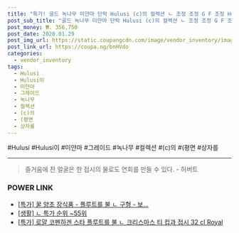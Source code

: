 ```yaml
--- 
title: "특가! 골드 녹나무 미얀마 단락 Hulusi (c)의 컬렉션 ㄴ 조정 조정 G F 조정 Hulu..." 
post_sub_title: "골드 녹나무 미얀마 단락 Hulusi (c)의 컬렉션 ㄴ 조정 조정 G F 조정 Hulusi이 상자를 보내 다운 그레이드 (평면" 
post_money: ₩. 356,750 
post_date: 2020.01.29 
post_img_url: https://static.coupangcdn.com/image/vendor_inventory/images/2018/02/18/3/3/93eccafa-1a32-4c81-92d2-cd1360e21e0f.jpg 
post_link_url: https://coupa.ng/bnHVdo 
categories: 
  - vendor_inventory 
tags: 
  - Hulusi 
  - Hulusi이 
  - 미얀마 
  - 그레이드 
  - 녹나무 
  - 컬렉션 
  - (c)의 
  - (평면 
  - 상자를 
--- 
```

  #Hulusi #Hulusi이 #미얀마 #그레이드 #녹나무 #컬렉션 #(c)의 #(평면 #상자를 
<hr> 

> 즐거움에 찬 얼굴은 한 접시의 물로도 연회를 만들 수 있다. - 허버트 


### POWER LINK

* <a href="https://blog.naver.com/an0733/221788505073" target="_blank">[특가] 꿀 양초 장식품 - 플루트를 불 ㄴ 구형 - 보...</a>
* <a href="https://blog.naver.com/sakai111/221788360770" target="_blank"> [생활] ㄴ 특가 순위 ~55위</a>
* <a href="https://blog.naver.com/santokki14/221789638720" target="_blank">[특가] 로얄 코펜하겐 스타 플루트를 불 ㄴ 크리스마스 티 컵과 접시 32 cl Royal</a>
